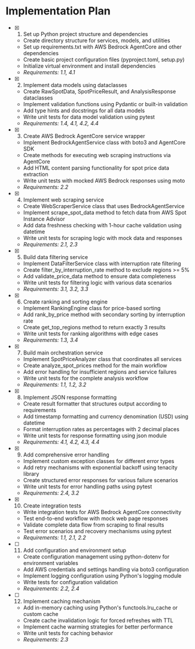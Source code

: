 # Implementation Plan

- [x] 1. Set up Python project structure and dependencies
  - Create directory structure for services, models, and utilities
  - Set up requirements.txt with AWS Bedrock AgentCore and other dependencies
  - Create basic project configuration files (pyproject.toml, setup.py)
  - Initialize virtual environment and install dependencies
  - _Requirements: 1.1, 4.1_

- [x] 2. Implement data models using dataclasses
  - Create RawSpotData, SpotPriceResult, and AnalysisResponse dataclasses
  - Implement validation functions using Pydantic or built-in validation
  - Add type hints and docstrings for all data models
  - Write unit tests for data model validation using pytest
  - _Requirements: 1.4, 4.1, 4.2, 4.4_

- [x] 3. Create AWS Bedrock AgentCore service wrapper
  - Implement BedrockAgentService class with boto3 and AgentCore SDK
  - Create methods for executing web scraping instructions via AgentCore
  - Add HTML content parsing functionality for spot price data extraction
  - Write unit tests with mocked AWS Bedrock responses using moto
  - _Requirements: 2.2_

- [x] 4. Implement web scraping service
  - Create WebScraperService class that uses BedrockAgentService
  - Implement scrape_spot_data method to fetch data from AWS Spot Instance Advisor
  - Add data freshness checking with 1-hour cache validation using datetime
  - Write unit tests for scraping logic with mock data and responses
  - _Requirements: 2.1, 2.3_

- [x] 5. Build data filtering service
  - Implement DataFilterService class with interruption rate filtering
  - Create filter_by_interruption_rate method to exclude regions >= 5%
  - Add validate_price_data method to ensure data completeness
  - Write unit tests for filtering logic with various data scenarios
  - _Requirements: 3.1, 3.2, 3.3_

- [x] 6. Create ranking and sorting engine
  - Implement RankingEngine class for price-based sorting
  - Add rank_by_price method with secondary sorting by interruption rate
  - Create get_top_regions method to return exactly 3 results
  - Write unit tests for ranking algorithms with edge cases
  - _Requirements: 1.3, 3.4_

- [x] 7. Build main orchestration service
  - Implement SpotPriceAnalyzer class that coordinates all services
  - Create analyze_spot_prices method for the main workflow
  - Add error handling for insufficient regions and service failures
  - Write unit tests for the complete analysis workflow
  - _Requirements: 1.1, 1.2, 3.2_

- [x] 8. Implement JSON response formatting
  - Create result formatter that structures output according to requirements
  - Add timestamp formatting and currency denomination (USD) using datetime
  - Format interruption rates as percentages with 2 decimal places
  - Write unit tests for response formatting using json module
  - _Requirements: 4.1, 4.2, 4.3, 4.4_

- [x] 9. Add comprehensive error handling
  - Implement custom exception classes for different error types
  - Add retry mechanisms with exponential backoff using tenacity library
  - Create structured error responses for various failure scenarios
  - Write unit tests for error handling paths using pytest
  - _Requirements: 2.4, 3.2_

- [x] 10. Create integration tests
  - Write integration tests for AWS Bedrock AgentCore connectivity
  - Test end-to-end workflow with mock web page responses
  - Validate complete data flow from scraping to final results
  - Test error scenarios and recovery mechanisms using pytest
  - _Requirements: 1.1, 2.1, 2.2_

- [ ] 11. Add configuration and environment setup
  - Create configuration management using python-dotenv for environment variables
  - Add AWS credentials and settings handling via boto3 configuration
  - Implement logging configuration using Python's logging module
  - Write tests for configuration validation
  - _Requirements: 2.2, 2.4_

- [ ] 12. Implement caching mechanism
  - Add in-memory caching using Python's functools.lru_cache or custom cache
  - Create cache invalidation logic for forced refreshes with TTL
  - Implement cache warming strategies for better performance
  - Write unit tests for caching behavior
  - _Requirements: 2.3_